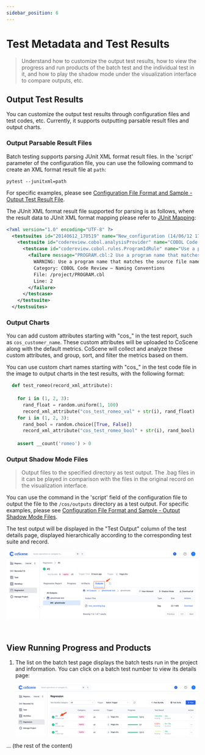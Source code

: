 ```yaml
---
sidebar_position: 6
---
```


# Test Metadata and Test Results

> Understand how to customize the output test results, how to view the progress and run products of the batch test and the individual test in it, and how to play the shadow mode under the visualization interface to compare outputs, etc.

## Output Test Results

You can customize the output test results through configuration files and test codes, etc. Currently, it supports outputting parsable result files and output charts.

### Output Parsable Result Files

Batch testing supports parsing JUnit XML format result files. In the 'script' parameter of the configuration file, you can use the following command to create an XML format result file at `path`:

```
pytest --junitxml=path
```

For specific examples, please see [Configuration File Format and Sample - Output Test Result File](../8-regression/9-yaml-sample.md#output-test-result-file).

The JUnit XML format result file supported for parsing is as follows, where the result data to JUnit XML format mapping please refer to [JUnit Mapping](https://www.ibm.com/docs/en/developer-for-zos/14.1?topic=formats-junit-xml-format#junitschema__table_junitmap):

```xml
<?xml version="1.0" encoding="UTF-8" ?>
  <testsuites id="20140612_170519" name="New_configuration (14/06/12 17:05:19)" tests="225" failures="1262" time="0.001">
    <testsuite id="codereview.cobol.analysisProvider" name="COBOL Code Review" tests="45" failures="17" time="0.001">
      <testcase id="codereview.cobol.rules.ProgramIdRule" name="Use a program name that matches the source file name" time="0.001">
        <failure message="PROGRAM.cbl:2 Use a program name that matches the source file name" type="WARNING">
          WARNING: Use a program name that matches the source file name
          Category: COBOL Code Review – Naming Conventions
          File: /project/PROGRAM.cbl
          Line: 2
        </failure>
      </testcase>
    </testsuite>
  </testsuites>

```

### Output Charts

You can add custom attributes starting with "cos\_" in the test report, such as `cos_customer_name`. These custom attributes will be uploaded to CoScene along with the default metrics. CoScene will collect and analyze these custom attributes, and group, sort, and filter the metrics based on them.

You can use custom chart names starting with "cos\_" in the test code file in the image to output charts in the test results, with the following format:

```python
  def test_romeo(record_xml_attribute):

    for i in (1, 2, 3):
      rand_float = random.uniform(1, 100)
      record_xml_attribute("cos_test_romeo_val" + str(i), rand_float)
    for i in (1, 2, 3):
      rand_bool = random.choice([True, False])
      record_xml_attribute("cos_test_romeo_bool" + str(i), rand_bool)

    assert __count('romeo') > 0
```

### Output Shadow Mode Files

> Output files to the specified directory as test output. The .bag files in it can be played in comparison with the files in the original record on the visualization interface.

You can use the command in the 'script' field of the configuration file to output the file to the `/cos/outputs` directory as a test output. For specific examples, please see [Configuration File Format and Sample - Output Shadow Mode Files](../8-regression/9-yaml-sample.md#output-shadow-mode-files).

The test output will be displayed in the "Test Output" column of the test details page, displayed hierarchically according to the corresponding test suite and record.

![result-12](../img/shadow-mode-1.png)

<br />

## View Running Progress and Products

1. The list on the batch test page displays the batch tests run in the project and information. You can click on a batch test number to view its details page:

   ![result-1](../img/status-1.png)

... (the rest of the content)
